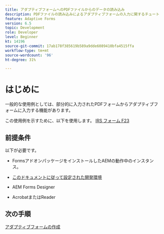 ```yaml
---
title: アダプティブフォームへのPDFファイルからのデータの読み込み
description: PDFファイルの読み込みによるアダプティブフォームの入力に関するチュートリアル
feature: Adaptive Forms
version: 6.5
topic: Development
role: Developer
level: Beginner
kt: 14196
source-git-commit: 17ab178f385619b589a9dde6089410bfa4515ffa
workflow-type: tm+mt
source-wordcount: '96'
ht-degree: 31%

---
```


# はじめに

一般的な使用例としては、部分的に入力されたPDFフォームからアダプティブフォームに入力する機能があります。

この使用例を示すために、以下を使用します。 [IRS フォーム F23](./assets/f23.pdf)

## 前提条件

以下が必要です。

* FormsアドオンパッケージをインストールしたAEMの動作中のインスタンス。

* [このドキュメントに従って設定された開発環境](https://experienceleague.adobe.com/docs/experience-manager-learn/forms/creating-your-first-osgi-bundle/create-your-first-osgi-bundle.html?lang=ja)

* AEM Forms Designer

* AcrobatまたはReader

## 次の手順

[アダプティブフォームの作成](./create-adaptive-form.md)
